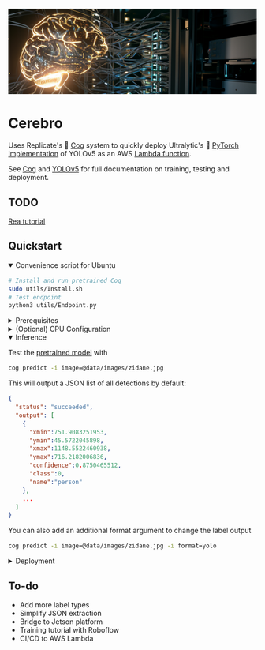 ![cerebro](docs/cerebro.png)

# Cerebro

Uses Replicate's 🐣 [Cog](https://github.com/replicate/cog) system to quickly deploy Ultralytic's 🚀 [PyTorch implementation](https://github.com/ultralytics/yolov5) of YOLOv5 as an AWS [Lambda function](https://aws.amazon.com/lambda/).

See [Cog](https://replicate.com/docs/creating-a-model#install-cog) and [YOLOv5](https://docs.ultralytics.com) for full documentation on training, testing and deployment.

## TODO 

[Rea tutorial](https://www.trainyolo.com/blog/deploy-yolov8-on-aws-lambda)

## Quickstart

<details open>
<summary>Convenience script for Ubuntu</summary>

```bash
# Install and run pretrained Cog
sudo utils/Install.sh
# Test endpoint
python3 utils/Endpoint.py
```

</details>

<details>
<summary>Prerequisites</summary>

[Install Docker](https://docs.docker.com/get-docker/) and then install the newest version of Cog

```bash
# Use Docker convenience script if you dare
curl -fsSL https://get.docker.com -o get-docker.sh
sudo sh get-docker.sh
# Download and configure Cog binary
sudo curl -o /usr/local/bin/cog -L https://github.com/replicate/cog/releases/latest/download/cog_`uname -s`_`uname -m`
sudo chmod +x /usr/local/bin/cog
```

</details>

<details>
<summary>(Optional) CPU Configuration</summary>

If you want to deploy with a CPU change line 2 in [cog.yml](cog.yml) to false:

```yml
build:
  gpu: false
```

</details>
<details open>
<summary>Inference</summary>

Test the [pretrained model](https://github.com/ultralytics/yolov5/releases) with

```bash
cog predict -i image=@data/images/zidane.jpg
```

This will output a JSON list of all detections by default:

```json
{
  "status": "succeeded",
  "output": [
    {
      "xmin":751.9083251953,
      "ymin":45.5722045898,
      "xmax":1148.5522460938,
      "ymax":716.2182006836,
      "confidence":0.8750465512,
      "class":0,
      "name":"person"
    },
    ...
  ]
}
```

You can also add an additional format argument to change the label output

```bash
cog predict -i image=@data/images/zidane.jpg -i format=yolo
```

</details>

<details>
<summary>Deployment</summary>

STARTER: Deploy the model locally at [http://localhost:5000](http://localhost:5000) using the below premade scripts.

```bash
# To run on GPU
docker/run_gpu.sh
# OR to run on CPU
docker/run_cpu.sh
# Send test image once the container is running
curl http://localhost:5000/predict -X POST -F input=@docs/zidane.jpg
```

You should see the same JSON output from the Inference step.

ADVANCED: Deploy in the cloud using the [Cloudflare Tunnel guide](DEPLOYMENT.md)

</details>

## To-do

- Add more label types
- Simplify JSON extraction
- Bridge to Jetson platform
- Training tutorial with Roboflow
- CI/CD to AWS Lambda
